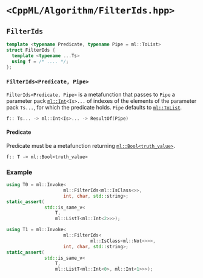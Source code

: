 # `<CppML/Algorithm/FilterIds.hpp>`

## `FilterIds`

```c++
template <typename Predicate, typename Pipe = ml::ToList>
struct FilterIds {
  template <typename ...Ts>
  using f = /* .... */;
};
```
### `FilterIds<Predicate, Pipe>`

`FilterIds<Predicate, Pipe>` is a metafunction that passes to `Pipe` a parameter pack [`ml::Int`](../Vocabulary/Const.md)`<Is>...` of indexes of the elements of the parameter pack `Ts...`, for which the predicate holds. `Pipe` defaults to [`ml::ToList`](../Functional/ToList.md).

```c++
f:: Ts... -> ml::Int<Is>... -> ResultOf(Pipe)
```

#### Predicate

Predicate must be a metafunction returning [`ml::Bool<truth_value>`](../Vocabulary/Const.md).
```
f:: T -> ml::Bool<truth_value>
```

### Example

```c++
using T0 = ml::Invoke<
                     ml::FilterIds<ml::IsClass<>>,
                     int, char, std::string>;
static_assert(
              std::is_same_v<
                  T,
                  ml::ListT<ml::Int<2>>>);

using T1 = ml::Invoke<
                     ml::FilterIds<
                               ml::IsClass<ml::Not<>>>,
                     int, char, std::string>;
static_assert(
              std::is_same_v<
                  T,
                  ml::ListT<ml::Int<0>, ml::Int<1>>>);
```
